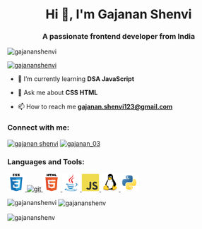 <h1 align="center">Hi 👋, I'm Gajanan Shenvi</h1>
<h3 align="center">A passionate frontend developer from India</h3>

<p align="left"> <img src="https://komarev.com/ghpvc/?username=gajananshenvi&label=Profile%20views&color=0e75b6&style=flat" alt="gajananshenvi" /> </p>

<p align="left"> <a href="https://github.com/ryo-ma/github-profile-trophy"><img src="https://github-profile-trophy.vercel.app/?username=gajananshenvi" alt="gajananshenvi" /></a> </p>

- 🌱 I’m currently learning **DSA JavaScript**

- 💬 Ask me about **CSS HTML**

- 📫 How to reach me **gajanan.shenvi123@gmail.com**

<h3 align="left">Connect with me:</h3>
<p align="left">
<a href="https://linkedin.com/in/gajanan shenvi" target="blank"><img align="center" src="https://raw.githubusercontent.com/rahuldkjain/github-profile-readme-generator/master/src/images/icons/Social/linked-in-alt.svg" alt="gajanan shenvi" height="30" width="40" /></a>
<a href="https://www.leetcode.com/gajanan_03" target="blank"><img align="center" src="https://raw.githubusercontent.com/rahuldkjain/github-profile-readme-generator/master/src/images/icons/Social/leet-code.svg" alt="gajanan_03" height="30" width="40" /></a>
</p>

<h3 align="left">Languages and Tools:</h3>
<p align="left"> <a href="https://www.w3schools.com/css/" target="_blank" rel="noreferrer"> <img src="https://raw.githubusercontent.com/devicons/devicon/master/icons/css3/css3-original-wordmark.svg" alt="css3" width="40" height="40"/> </a> <a href="https://git-scm.com/" target="_blank" rel="noreferrer"> <img src="https://www.vectorlogo.zone/logos/git-scm/git-scm-icon.svg" alt="git" width="40" height="40"/> </a> <a href="https://www.w3.org/html/" target="_blank" rel="noreferrer"> <img src="https://raw.githubusercontent.com/devicons/devicon/master/icons/html5/html5-original-wordmark.svg" alt="html5" width="40" height="40"/> </a> <a href="https://www.java.com" target="_blank" rel="noreferrer"> <img src="https://raw.githubusercontent.com/devicons/devicon/master/icons/java/java-original.svg" alt="java" width="40" height="40"/> </a> <a href="https://developer.mozilla.org/en-US/docs/Web/JavaScript" target="_blank" rel="noreferrer"> <img src="https://raw.githubusercontent.com/devicons/devicon/master/icons/javascript/javascript-original.svg" alt="javascript" width="40" height="40"/> </a> <a href="https://www.linux.org/" target="_blank" rel="noreferrer"> <img src="https://raw.githubusercontent.com/devicons/devicon/master/icons/linux/linux-original.svg" alt="linux" width="40" height="40"/> </a> <a href="https://www.python.org" target="_blank" rel="noreferrer"> <img src="https://raw.githubusercontent.com/devicons/devicon/master/icons/python/python-original.svg" alt="python" width="40" height="40"/> </a> </p>

<p><img align="left" src="https://github-readme-stats.vercel.app/api/top-langs?username=gajananshenvi&show_icons=true&theme=synthwave&locale=en&layout=compact" alt="gajananshenvi" /></p>

<p>&nbsp;<img align="center" src="https://github-readme-stats.vercel.app/api?username=gajananshenvi&show_icons=true&theme=tokyonight&locale=en" alt="gajananshenv" /></p>

<p><img align="center" src="https://github-readme-streak-stats.herokuapp.com/?user=gajananshenvi&" alt="gajananshenv" /></p>
